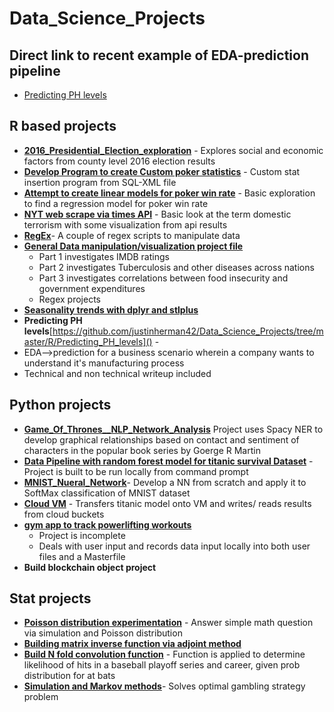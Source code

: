 



# Data_Science_Projects

## Direct link to recent example of EDA-prediction pipeline
+ [Predicting PH levels](https://rpubs.com/justin_herman_42/497179)

## R based projects
  + [**2016_Presidential_Election_exploration**](https://github.com/justinherman42/Data_Science_Projects/tree/master/R/2016_CountyLevel_Election_Data) - Explores social and economic factors from county level 2016 election results
  + [**Develop Program to create Custom poker statistics**](https://github.com/justinherman42/Data_Science_Projects/tree/master/R/Build_Custom_Poker_Statistics_Software) - Custom stat insertion program from SQL-XML  file
  +  [**Attempt to create linear models for poker win rate**](https://github.com/justinherman42/Data_Science_Projects/tree/master/R/Build_Linear_Regression_Model_For_Poker_Winrate) - Basic exploration to find a regression model for poker win rate
  + [**NYT web scrape via times API**](https://github.com/justinherman42/Data_Science_Projects/tree/master/R/New_York_times_webscrape) - Basic look at the term domestic terrorism with some visualization from api results
  + [**RegEx**](https://github.com/justinherman42/Data_Science_Projects/tree/master/R/Regex_data_cleanup)- A couple of regex scripts to manipulate data 
  + [**General Data manipulation/visualization project file**](https://github.com/justinherman42/Data_Science_Projects/tree/master/R/General_Data_manipulation)
      + Part 1 investigates IMDB ratings
      + Part 2 investigates Tuberculosis and other diseases across nations
      + Part 3 investigates correlations between food insecurity and government expenditures 
    + Regex projects
  + [**Seasonality trends with dplyr and stlplus**](https://github.com/justinherman42/Data_Science_Projects/tree/master/R/Seasonality%20trends%20with%20dplyr%20and%20stlplus)
  + **Predicting PH levels**[https://github.com/justinherman42/Data_Science_Projects/tree/master/R/Predicting_PH_levels]() -
  + EDA-->prediction for a business scenario wherein a company wants to understand it's manufacturing process
  + Technical and non technical writeup included
## Python projects
  + [**Game_Of_Thrones__NLP_Network_Analysis**](https://github.com/justinherman42/Data_Science_Projects/blob/master/Python/Game_Of_Thrones__NLP_Network_Analysis/Game_of_Thrones_NER.ipynb) Project uses Spacy NER to develop graphical relationships based on contact and sentiment of characters in the popular book series by Goerge R Martin
  + [**Data Pipeline with random forest model for titanic survival Dataset**](https://github.com/justinherman42/Data_Science_Projects/tree/master/Python/Titanic_Survival_Pipeline) - Project is built to be run locally from command prompt
  + [**MNIST_Nueral_Network**](https://github.com/justinherman42/Data_Science_Projects/tree/master/Python/Mnist_dataset_Neural_Network_from_scratch)- Develop a NN from scratch and apply it to SoftMax classification of MNIST dataset
  + [**Cloud VM**](https://github.com/justinherman42/Data_Science_Projects/tree/master/Python/Cloud_VM) - Transfers titanic model onto VM and writes/ reads results from cloud buckets 
  + [**gym app to track powerlifting workouts**](https://github.com/justinherman42/Data_Science_Projects/tree/master/Python/gym%20app)
      + Project is incomplete  
      + Deals with user input and records data input locally into both user files and a Masterfile
  + **Build blockchain object project**
## Stat projects
  + [**Poisson distribution experimentation**](https://github.com/justinherman42/Data_Science_Projects/tree/master/Math_Statistics/Applying_poisson) - Answer simple math question via simulation and Poisson distribution
  + [**Building matrix inverse function via adjoint method**](https://github.com/justinherman42/Data_Science_Projects/tree/master/Math_Statistics/Matrix_inverse_function)
  + [**Build N fold convolution function**](https://github.com/justinherman42/Data_Science_Projects/tree/master/Math_Statistics/Nfold_convolution_function) - Function is applied to determine likelihood of hits in a baseball playoff series and career, given prob distribution for at bats
  + [**Simulation and Markov methods**](https://github.com/justinherman42/Data_Science_Projects/tree/master/Math_Statistics/Simulation_and_Markov)- Solves optimal gambling strategy problem
